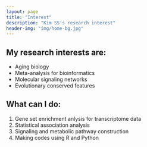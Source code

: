 ```yaml
---
layout: page
title: "Interest"
description: "Kim SS's research interest"
header-img: "img/home-bg.jpg"
---
```


## My research interests are:

* Aging biology
* Meta-analysis for bioinformatics
* Molecular signaling networks
* Evolutionary conserved features

## What can I do:

1. Gene set enrichment anlysis for transcriptome data
2. Statistical association analysis
3. Signaling and metabolic pathway construction
4. Making codes using R and Python
